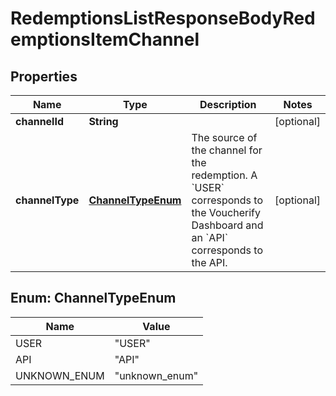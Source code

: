 

# RedemptionsListResponseBodyRedemptionsItemChannel


## Properties

| Name | Type | Description | Notes |
|------------ | ------------- | ------------- | -------------|
|**channelId** | **String** |  |  [optional] |
|**channelType** | [**ChannelTypeEnum**](#ChannelTypeEnum) | The source of the channel for the redemption. A &#x60;USER&#x60; corresponds to the Voucherify Dashboard and an &#x60;API&#x60; corresponds to the API. |  [optional] |



## Enum: ChannelTypeEnum

| Name | Value |
|---- | -----|
| USER | &quot;USER&quot; |
| API | &quot;API&quot; |
| UNKNOWN_ENUM | &quot;unknown_enum&quot; |



